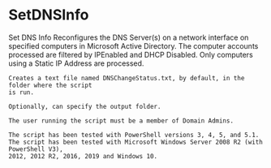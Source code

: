 # SetDNSInfo
Set DNS Info
	Reconfigures the DNS Server(s) on a network interface on specified computers in 
	Microsoft Active Directory. The computer accounts processed are filtered by IPEnabled 
	and DHCP Disabled. Only computers using a Static IP Address are processed.
	
	Creates a text file named DNSChangeStatus.txt, by default, in the folder where the script 
	is run.
	
	Optionally, can specify the output folder.
	
	The user running the script must be a member of Domain Admins.
	
	The script has been tested with PowerShell versions 3, 4, 5, and 5.1.
	The script has been tested with Microsoft Windows Server 2008 R2 (with PowerShell V3), 
	2012, 2012 R2, 2016, 2019 and Windows 10.
